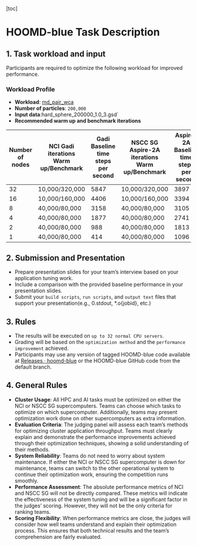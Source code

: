 [toc]

# HOOMD-blue Task Description

## 1. Task workload and input

Participants are required to optimize the following workload for improved performance.

### Workload Profile

- **Workload**: [md_pair_wca](https://github.com/glotzerlab/hoomd-benchmarks/tree/trunk?tab=readme-ov-file#simulation-benchmarks)
- **Number of particles**: `200,000`
- **Input data**:hard_sphere_200000_1.0_3.gsd`
- **Recommended warm up and benchmark iterations**

| Number of<br /> nodes | NCI Gadi iterations<br />Warm up/Benchmark | Gadi Baseline<br />time steps per second | NSCC SG Aspire-2A iterations<br />Warm up/Benchmark | Aspire-2A Baseline<br />time steps per second |
| --------------------- | ------------------------------------------ | ---------------------------------------- | --------------------------------------------------- | --------------------------------------------- |
| 32                    | 10,000/320,000                             | 5847                                     | 10,000/320,000                                      | 3897                                          |
| 16                    | 10,000/160,000                             | 4406                                     | 10,000/160,000                                      | 3394                                          |
| 8                     | 40,000/80,000                              | 3158                                     | 40,000/80,000                                       | 3105                                          |
| 4                     | 40,000/80,000                              | 1877                                     | 40,000/80,000                                       | 2741                                          |
| 2                     | 40,000/80,000                              | 988                                      | 40,000/80,000                                       | 1813                                          |
| 1                     | 40,000/80,000                              | 414                                      | 40,000/80,000                                       | 1096                                          |

## 2. Submission and Presentation

- Prepare presentation slides for your team’s interview based on your application tuning work.
- Include a comparison with the provided baseline performance in your presentation slides.
- Submit your `build scripts`, `run scripts`, and `output text` files that support your presentation(e.g., 0.stdout, *.o{jobid}, etc.)

## 3. Rules

- The results will be executed on `up to 32 normal CPU servers`.
- Grading will be based on the `optimization method` and the `performance improvement` achieved.
- Participants may use any version of tagged HOOMD-blue code available at [Releases · hoomd-blue](https://github.com/glotzerlab/hoomd-blue/releases) or the HOOMD-blue GitHub code from the default branch.

## 4. General Rules

- **Cluster Usage**: All HPC and AI tasks must be optimized on either the NCI or NSCC SG supercomputers. Teams can choose which tasks to optimize on which supercomputer. Additionally, teams may present optimization work done on other supercomputers as extra information.
- **Evaluation Criteria**: The judging panel will assess each team’s methods for optimizing cluster application throughput. Teams must clearly explain and demonstrate the performance improvements achieved through their optimization techniques, showing a solid understanding of their methods.
- **System Reliability**: Teams do not need to worry about system maintenance. If either the NCI or NSCC SG supercomputer is down for maintenance, teams can switch to the other operational system to continue their optimization work, ensuring the competition runs smoothly.
- **Performance Assessment**: The absolute performance metrics of NCI and NSCC SG will not be directly compared. These metrics will indicate the effectiveness of the system tuning and will be a significant factor in the judges’ scoring. However, they will not be the only criteria for ranking teams.
- **Scoring Flexibility**: When performance metrics are close, the judges will consider how well teams understand and explain their optimization process. This ensures that both technical results and the team’s comprehension are fairly evaluated.
